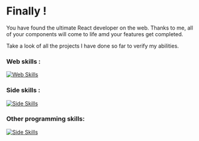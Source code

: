 # Finally !

You have found the ultimate React developer on the web. Thanks to me, all of your components will come to life amd your features get completed.

Take a look of all the projects I have done so far to verify my abilities.

### Web skills :

[![Web Skills](https://skillicons.dev/icons?i=html,css,javascript,react,tailwind,sass,figma)](https://skillicons.dev)

### Side skills :

[![Side Skills](https://skillicons.dev/icons?i=git,linux&perline=3)](https://skillicons.dev)

### Other programming skills:

[![Side Skills](https://skillicons.dev/icons?i=c,cpp,docker,java,haskell,matlab,py,pytorch)](https://skillicons.dev)

<!--
**HamzaM3/HamzaM3** is a ✨ _special_ ✨ repository because its `README.md` (this file) appears on your GitHub profile.

Here are some ideas to get you started:

- 🔭 I’m currently working on ...
- 🌱 I’m currently learning ...
- 👯 I’m looking to collaborate on ...
- 🤔 I’m looking for help with ...
- 💬 Ask me about ...
- 📫 How to reach me: ...
- 😄 Pronouns: ...
- ⚡ Fun fact: ...
-->
